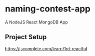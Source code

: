 # naming-contest-app
A NodeJS React MongoDB App

## Project Setup
https://jscomplete.com/learn/1rd-reactful